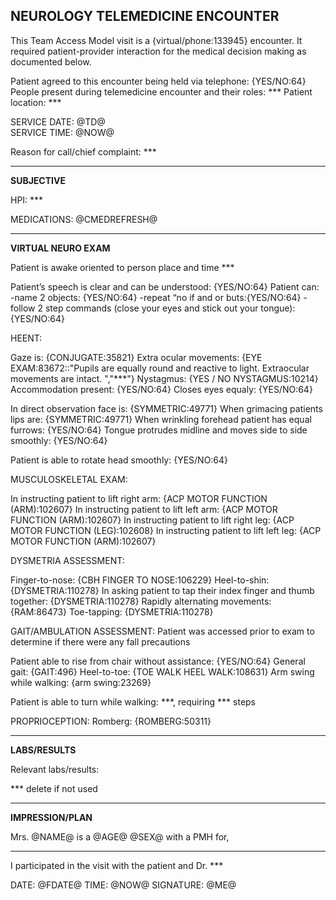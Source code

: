 ## NEUROLOGY TELEMEDICINE ENCOUNTER


This Team Access Model visit is a {virtual/phone:133945} encounter.
It required patient-provider interaction for the medical decision making as documented below.

Patient agreed to this encounter being held via telephone: {YES/NO:64}
People present during telemedicine encounter and their roles: ***
Patient location: ***

SERVICE DATE: @TD@	
SERVICE TIME:  @NOW@

Reason for call/chief complaint: ***
_______________________________________________________________________________________________
**SUBJECTIVE**

HPI: ***

MEDICATIONS:
@CMEDREFRESH@
_______________________________________________________________________________________________
**VIRTUAL NEURO EXAM**

Patient is awake oriented to person place and time ***

Patient’s speech is clear and can be understood: {YES/NO:64}
Patient can: 
-name 2 objects: {YES/NO:64}
-repeat “no if and or buts:{YES/NO:64}
-follow 2 step commands (close your eyes and stick out your tongue): {YES/NO:64}

HEENT: 

Gaze is: {CONJUGATE:35821}
Extra ocular movements: {EYE EXAM:83672::"Pupils are equally round and reactive to light.  Extraocular movements are intact. ","***"}
Nystagmus: {YES / NO NYSTAGMUS:10214}
Accommodation present: {YES/NO:64}
Closes eyes equaly: {YES/NO:64}

In direct observation face is: {SYMMETRIC:49771}
When grimacing patients lips are: {SYMMETRIC:49771}
When wrinkling forehead patient has equal furrows: {YES/NO:64}
Tongue protrudes midline and moves side to side smoothly: {YES/NO:64}

Patient is able to rotate head smoothly: {YES/NO:64}


MUSCULOSKELETAL EXAM: 

In instructing patient to lift right arm: {ACP MOTOR FUNCTION (ARM):102607}
In instructing patient to lift left arm: {ACP MOTOR FUNCTION (ARM):102607}
In instructing patient to lift right leg: {ACP MOTOR FUNCTION (LEG):102608}
In instructing patient to lift left leg: {ACP MOTOR FUNCTION (ARM):102607}


DYSMETRIA ASSESSMENT: 

Finger-to-nose: {CBH FINGER TO NOSE:106229}
Heel-to-shin: {DYSMETRIA:110278}
In asking patient to tap their index finger and thumb together: {DYSMETRIA:110278}
Rapidly alternating movements: {RAM:86473}
Toe-tapping: {DYSMETRIA:110278}


GAIT/AMBULATION ASSESSMENT: 
Patient was accessed prior to exam to determine if there were any fall precautions

Patient able to rise from chair without assistance: {YES/NO:64}
General gait: {GAIT:496}
Heel-to-toe: {TOE WALK HEEL WALK:108631}
Arm swing while walking: {arm swing:23269}

Patient is able to turn while walking: ***, requiring *** steps


PROPRIOCEPTION: 
Romberg: {ROMBERG:50311}

_______________________________________________________________________________________________
**LABS/RESULTS**

Relevant labs/results:

*** delete if not used 
_______________________________________________________________________________________________
**IMPRESSION/PLAN**

Mrs. @NAME@ is a @AGE@ @SEX@ with a PMH for, 
***


I participated in the visit with the patient and Dr. ***

DATE: @FDATE@
TIME: @NOW@
SIGNATURE: @ME@
